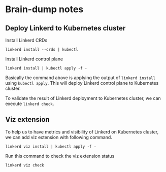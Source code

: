 # Brain-dump notes
## Deploy Linkerd to Kubernetes cluster

Install Linkerd CRDs
```
linkerd install --crds | kubectl 
```

Install Linkerd control plane
```
linkerd install | kubectl apply -f -
```
Basically the command above is applying the output of `linkerd install` using `kubectl apply`. This will deploy Linkerd control plane to Kubernetes cluster.

To validate the result of Linkerd deployment to Kubernetes cluster, we can execute `linkerd check`.

## Viz extension
To help us to have metrics and visibility of Linkerd on Kubernetes cluster, we can add viz extension with following command.
```
linkerd viz install | kubectl apply -f -
```

Run this command to check the viz extension status
```
linkerd viz check
```